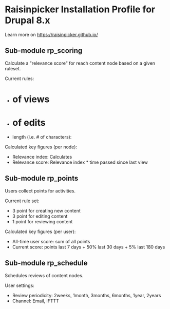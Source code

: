 # Raisinpicker Installation Profile for Drupal 8.x

Learn more on https://raisinpicker.github.io/


## Sub-module rp_scoring

Calculate a "relevance score" for reach content node based on a given ruleset.

Current rules:
* # of views
* # of edits
* length (i.e. # of characters): 

Calculated key figures (per node):
* Relevance index: Calculates
* Relevance score: Relevance index * time passed since last view

## Sub-module rp_points

Users collect points for activities.

Current rule set:
* 3 point for creating new content
* 3 point for editing content
* 1 point for reviewing content

Calculated key figures (per user):
* All-time user score: sum of all points
* Current score: points last 7 days + 50% last 30 days + 5% last 180 days

## Sub-module rp_schedule

Schedules reviews of content nodes.

User settings:
* Review periodicity: 2weeks, 1month, 3months, 6months, 1year, 2years
* Channel: Email, IFTTT

